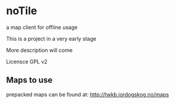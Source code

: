 # noTile
a map client for offline usage

This is a project in a very early stage

More description will come

Licensce GPL v2

## Maps to use ##
prepacked maps can be found at: http://twkb.jordogskog.no/maps

